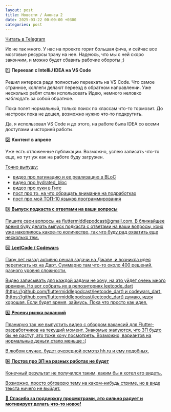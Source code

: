 ```yaml
---
layout: post
title: Новости / Анонсы 2
date: 2025-03-22 00:00:00 +0300
categories: post
---
```


[Читать в Telegram](https://t.me/fluttermiddlepodcast/403)

Их не так много. У нас на проекте горит большая фича, и сейчас все мозговые ресурсы трачу на нее. Надеюсь, что мы с ней
скоро закончим, и можно будет сбавить рабочие обороты ;)

1️⃣ **Переехал с IntelliJ IDEA на VS Code**

Решил интереса ради полностью переехать на VS Code. Что самое странное, коллеги делают переезд в обратном направлении.
Уже несколько ребят стали использовать Идею, немного неловко наблюдать за собой обратное.

Пока полет нормальный, только поиск по классам что-то тормозит. До настроек пока не дошел, возможно нужно что-то
подкрутить.

Да, я использовал VS Code и до этого, на работе была IDEA со всеми доступами и историей работы.

2️⃣ **Контент в апреле**

Уже есть отложенные публикации. Возможно, успею записать что-то еще, но тут уж как на работе буду загружен.

<u>Точно выпущу:<u>

- видео про пагинацию и ее реализацию в BLoC
- видео про hydrated_bloc
- видео про хуки в Гите
- пост про то, на что обращать внимание на подработках
- пост про мой ТОП-10 языков программирования

3️⃣ **Выпуск подкаста с ответами на ваши вопросы**

Пишите свои вопросы на fluttermiddlepodcast@gmail.com. В ближайшее время буду делать выпуск подкаста с ответами на ваши
вопросы, коих уже накопилось какое-то количество, так что буду рад охватить еще несколько тем.

4️⃣ **LeetCode / Codewars**

Пару лет назад активно решал задачи на Джаве, и возникла идея переписать их на Дарт. Суммарно там что-то около 400
решений, разного уровня сложности.

Видео записывать для каждой задачи не хочу, на это уйдет очень много времени. Но вот собрать их в репозиториях
leetcode_dart (https://github.com/fluttermiddlepodcast/leetcode_dart) и
codewars_dart, (https://github.com/fluttermiddlepodcast/leetcode_dart) думаю, идея хорошая. Если будет время, займусь.
Пока что просто как идея.

5️⃣ **Ресерч рынка вакансий**

Планирую так же выпустить видео с обзором вакансий для Flutter-разработчиков на текущий момент. Знакомые жалуются, что
ЗП будто бы не растут, это тоже хочу посмотреть. Возможно, вариантов на нормальные деньги стало меньше :(

В любом случае, будет очередной осмотр hh.ru и ему подобных.

6️⃣ **Постов про ЗП на разных работах не будет**

Конечный результат не получился таким, каким бы я хотел его видеть.

Возможно, просто обговорю тему на каком-нибудь стриме, но в виде текста ничего не выйдет.

🙏 **Спасибо за поддержку просмотрами, это сильно радует и мотивирует делать что-то новое!**
